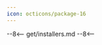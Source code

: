 ```yaml
---
icon: octicons/package-16
---
```


--8<--
get/installers.md
--8<--

<script>
add_release("🌊", "DepthFlow", "windows", "amd64", "v0.8.0", 0, true)
add_release("🌊", "DepthFlow", "windows", "arm64", "v0.8.0", 0, false)
add_release("🌊", "DepthFlow", "linux",   "amd64", "v0.8.0", 0, true)
add_release("🌊", "DepthFlow", "linux",   "arm64", "v0.8.0", 0, true)
add_release("🌊", "DepthFlow", "macos",   "amd64", "v0.8.0", 0, true)
add_release("🌊", "DepthFlow", "macos",   "arm64", "v0.8.0", 0, true)
</script>
